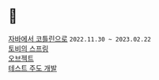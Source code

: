 # 👣

[자바에서 코틀린으로](https://github.com/jdalma/java-to-kotlin) `2022.11.30 ~ 2023.02.22`  
[토비의 스프링](https://github.com/jdalma/tobyspringin5)  
[오브젝트](https://github.com/jdalma/object)  
[테스트 주도 개발](https://github.com/jdalma/tdd)  
